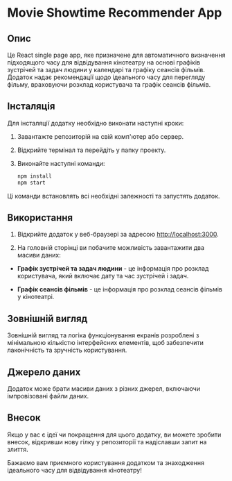# Movie Showtime Recommender App

## Опис

Це React single page app, яке призначене для автоматичного визначення
підходящого часу для відвідування кінотеатру на основі графіків зустрічей та
задач людини у календарі та графіку сеансів фільмів. Додаток надає рекомендації
щодо ідеального часу для перегляду фільму, враховуючи розклад користувача та
графік сеансів фільмів.

## Інсталяція

Для інсталяції додатку необхідно виконати наступні кроки:

1. Завантажте репозиторій на свій комп'ютер або сервер.

2. Відкрийте термінал та перейдіть у папку проекту.

3. Виконайте наступні команди:

   ```bash
   npm install
   npm start
   ```

Ці команди встановлять всі необхідні залежності та запустять додаток.

## Використання

1. Відкрийте додаток у веб-браузері за адресою
   [http://localhost:3000](http://localhost:3000).

2. На головній сторінці ви побачите можливість завантажити два масиви даних:

- **Графік зустрічей та задач людини** - це інформація про розклад користувача,
  який включає дату та час зустрічей і задач.

- **Графік сеансів фільмів** - це інформація про розклад сеансів фільмів у
  кінотеатрі.

## Зовнішній вигляд

Зовнішній вигляд та логіка функціонування екранів розроблені з мінімальною
кількістю інтерфейсних елементів, щоб забезпечити лаконічність та зручність
користування.

## Джерело даних

Додаток може брати масиви даних з різних джерел, включаючи імпровізовані файли
даних.

## Внесок

Якщо у вас є ідеї чи покращення для цього додатку, ви можете зробити внесок,
відкривши нову гілку у репозиторії та надіславши запит на злиття.

Бажаємо вам приємного користування додатком та знаходження ідеального часу для
відвідування кінотеатру!
